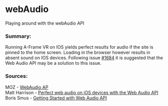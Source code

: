# webAudio
Playing around with the webAudio API

<h3>Summary:</h3>
Running A-Frame VR on IOS yields perfect results for audio if the site is pinned to the home screen. Loading in the browser however results in absent sound on IOS devices. Following issue <a href="https://github.com/aframevr/aframe/issues/1684">#1684</a> it is suggested that the Web Audio API may be a solution to this issue. <br>

<h3>Sources:</h3>
MOZ - <a href="https://developer.mozilla.org/en-US/docs/Web/API/Web_Audio_API/Using_Web_Audio_API#Playing_sound_and_setting_a_pitch">WebAudio AP</a><br>
Matt Harrison - <a href="http://matt-harrison.com/perfect-web-audio-on-ios-devices-with-the-web-audio-api/">Perfect web audio on iOS devices with the Web Audio API</a><br>
Boris Smus - <a href="https://www.html5rocks.com/en/tutorials/webaudio/intro/">Getting Started with Web Audio API</a><br>
